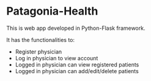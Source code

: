 # Patagonia-Health

This is web app developed in Python-Flask framework.

It has the functionalities to:

- Register physician
- Log in physician to view account
- Logged in physician can view registered patients
- Logged in physician can add/edit/delete patients

